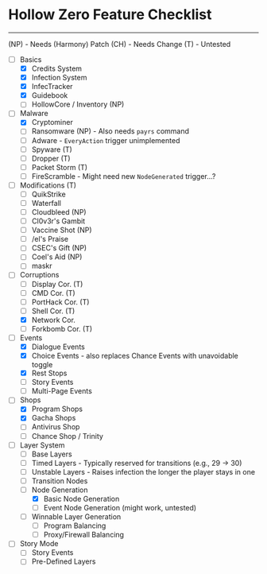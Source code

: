 # Hollow Zero Feature Checklist
---

(NP) - Needs (Harmony) Patch
(CH) - Needs Change
(T) - Untested

- [ ] Basics
    - [X] Credits System
    - [X] Infection System
    - [X] InfecTracker
    - [X] Guidebook
    - [ ] HollowCore / Inventory (NP)
- [ ] Malware
    - [X] Cryptominer
    - [ ] Ransomware (NP) - Also needs `payrs` command
    - [ ] Adware - `EveryAction` trigger unimplemented
    - [ ] Spyware (T)
    - [ ] Dropper (T)
    - [ ] Packet Storm (T)
    - [ ] FireScramble - Might need new `NodeGenerated` trigger...?
- [ ] Modifications (T)
    - [ ] QuikStrike
    - [ ] Waterfall
    - [ ] Cloudbleed (NP)
    - [ ] Cl0v3r's Gambit
    - [ ] Vaccine Shot (NP)
    - [ ] /el's Praise
    - [ ] CSEC's Gift (NP)
    - [ ] Coel's Aid (NP)
    - [ ] maskr
- [ ] Corruptions
    - [ ] Display Cor. (T)
    - [ ] CMD Cor. (T)
    - [ ] PortHack Cor. (T)
    - [ ] Shell Cor. (T)
    - [X] Network Cor.
    - [ ] Forkbomb Cor. (T)
- [ ] Events
    - [X] Dialogue Events
    - [X] Choice Events - also replaces Chance Events with unavoidable toggle
    - [X] Rest Stops
    - [ ] Story Events
    - [ ] Multi-Page Events
- [ ] Shops
    - [X] Program Shops
    - [X] Gacha Shops
    - [ ] Antivirus Shop
    - [ ] Chance Shop / Trinity
- [ ] Layer System
    - [ ] Base Layers
    - [ ] Timed Layers - Typically reserved for transitions (e.g., 29 -> 30)
    - [ ] Unstable Layers - Raises infection the longer the player stays in one
    - [ ] Transition Nodes
    - [ ] Node Generation
        - [X] Basic Node Generation
        - [ ] Event Node Generation (might work, untested)
    - [ ] Winnable Layer Generation
        - [ ] Program Balancing
        - [ ] Proxy/Firewall Balancing
- [ ] Story Mode
    - [ ] Story Events
    - [ ] Pre-Defined Layers